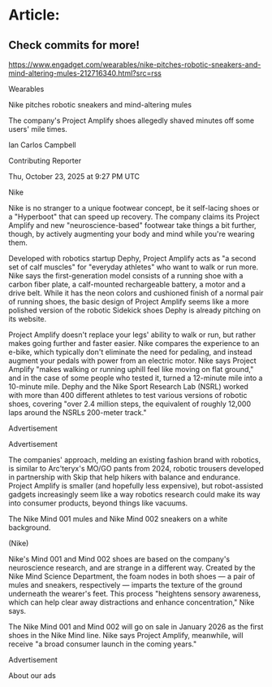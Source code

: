 # Article:

## Check commits for more!
https://www.engadget.com/wearables/nike-pitches-robotic-sneakers-and-mind-altering-mules-212716340.html?src=rss

Wearables

Nike pitches robotic sneakers and mind-altering mules

The company's Project Amplify shoes allegedly shaved minutes off some users' mile times.

Ian Carlos Campbell

Contributing Reporter

Thu, October 23, 2025 at 9:27 PM UTC

Nike

Nike is no stranger to a unique footwear concept, be it self-lacing shoes or a "Hyperboot" that can speed up recovery. The company claims its Project Amplify and new "neuroscience-based" footwear take things a bit further, though, by actively augmenting your body and mind while you're wearing them.

Developed with robotics startup Dephy, Project Amplify acts as "a second set of calf muscles" for "everyday athletes" who want to walk or run more. Nike says the first-generation model consists of a running shoe with a carbon fiber plate, a calf-mounted rechargeable battery, a motor and a drive belt. While it has the neon colors and cushioned finish of a normal pair of running shoes, the basic design of Project Amplify seems like a more polished version of the robotic Sidekick shoes Dephy is already pitching on its website.

Project Amplify doesn't replace your legs' ability to walk or run, but rather makes going further and faster easier. Nike compares the experience to an e-bike, which typically don't eliminate the need for pedaling, and instead augment your pedals with power from an electric motor. Nike says Project Amplify "makes walking or running uphill feel like moving on flat ground," and in the case of some people who tested it, turned a 12-minute mile into a 10-minute mile. Dephy and the Nike Sport Research Lab (NSRL) worked with more than 400 different athletes to test various versions of robotic shoes, covering "over 2.4 million steps, the equivalent of roughly 12,000 laps around the NSRLs 200-meter track."

Advertisement

Advertisement

The companies' approach, melding an existing fashion brand with robotics, is similar to Arc'teryx's MO/GO pants from 2024, robotic trousers developed in partnership with Skip that help hikers with balance and endurance. Project Amplify is smaller (and hopefully less expensive), but robot-assisted gadgets increasingly seem like a way robotics research could make its way into consumer products, beyond things like vacuums.

The Nike Mind 001 mules and Nike Mind 002 sneakers on a white background.

(Nike)

Nike's Mind 001 and Mind 002 shoes are based on the company's neuroscience research, and are strange in a different way. Created by the Nike Mind Science Department, the foam nodes in both shoes — a pair of mules and sneakers, respectively — imparts the texture of the ground underneath the wearer's feet. This process "heightens sensory awareness, which can help clear away distractions and enhance concentration," Nike says.

The Nike Mind 001 and Mind 002 will go on sale in January 2026 as the first shoes in the Nike Mind line. Nike says Project Amplify, meanwhile, will receive "a broad consumer launch in the coming years."

Advertisement

About our ads